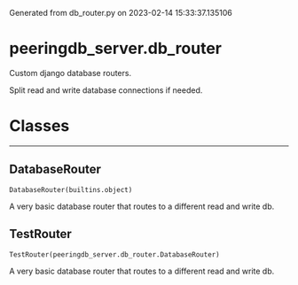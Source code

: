 Generated from db_router.py on 2023-02-14 15:33:37.135106

# peeringdb_server.db_router

Custom django database routers.

Split read and write database connections if needed.

# Classes
---

## DatabaseRouter

```
DatabaseRouter(builtins.object)
```

A very basic database router that routes to a different
read and write db.


## TestRouter

```
TestRouter(peeringdb_server.db_router.DatabaseRouter)
```

A very basic database router that routes to a different
read and write db.

